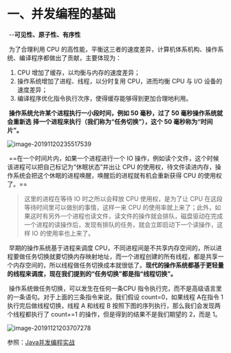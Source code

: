 # 一、并发编程的基础

​																																				--**可见性、原子性、有序性**

​	为了合理利用 CPU 的高性能，平衡这三者的速度差异，计算机体系机构、操作系统、编译程序都做出了贡献，主要体现为：

1. CPU 增加了缓存，以均衡与内存的速度差异；
2. 操作系统增加了进程、线程，以分时复用 CPU，进而均衡 CPU 与 I/O 设备的速度差异；
3. 编译程序优化指令执行次序，使得缓存能够得到更加合理地利用。

​	**操作系统允许某个进程执行一小段时间，例如 50 毫秒，过了 50 毫秒操作系统就会重新选**
**择一个进程来执行（我们称为“任务切换”），这个 50 毫秒称为“时间片”。**

![image-20191120235517539](/Users/jack/Desktop/md/images/image-20191120235517539.png)

​	==在一个时间片内，如果一个进程进行一个 IO 操作，例如读个文件，这个时候该进程可以把自己标记为“休眠状态”并出让 CPU 的使用权，待文件读进内存，操作系统会把这个休眠的进程唤醒，唤醒后的进程就有机会重新获得 CPU 的使用权了。==

> 这里的进程在等待 IO 时之所以会释放 CPU 使用权，是为了让 CPU 在这段等待时间里可以做别的事情，这样一来 CPU 的使用率就上来了；此外，如果这时有另外一个进程也读文件，读文件的操作就会排队，磁盘驱动在完成一个进程的读操作后，发现有排队的任务，就会立即启动下一个读操作，这样 IO 的使用率也上来了。

​	早期的操作系统基于进程来调度 CPU，不同进程间是不共享内存空间的，所以进程要做任务切换就要切换内存映射地址，而一个进程创建的所有线程，都是共享一个内存空间的，所以线程做任务切换成本就很低了。**现代的操作系统都基于更轻量的线程来调度，现在我们提到的“任务切换”都是指“线程切换”。**

​	操作系统做任务切换，可以发生在任何一条CPU 指令执行完，而不是高级语言里的一条语句。对于上面的三条指令来说，我们假设 count=0，如果线程 A在指令 1 执行完后做线程切换，线程 A 和线程 B 按照下图的序列执行，那么我们会发现两个线程都执行了 count+=1 的操作，但是得到的结果不是我们期望的 2，而是 1。

![image-20191121203707278](/Users/jack/Desktop/md/images/image-20191121203707278.png)







参照：[Java并发编程实战](https://time.geekbang.org/column/intro/100023901)